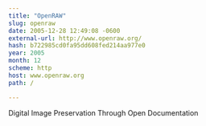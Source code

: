 ```yaml
---
title: "OpenRAW"
slug: openraw
date: 2005-12-28 12:49:08 -0600
external-url: http://www.openraw.org/
hash: b722985cd0fa95dd608fed214aa977e0
year: 2005
month: 12
scheme: http
host: www.openraw.org
path: /

---
```


Digital Image Preservation Through Open Documentation
